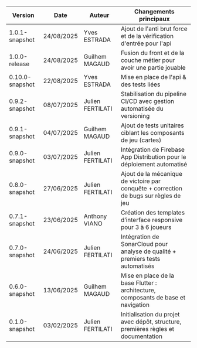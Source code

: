 | Version         | Date       | Auteur           | Changements principaux                                                                |
|---------------- |------------|------------------|---------------------------------------------------------------------------------------|
| 1.0.1-snapshot  | 24/08/2025 | Yves ESTRADA     | Ajout de l'anti brut force et de la vérification d'entrée pour l'api                  |
| 1.0.0-release   | 24/08/2025 | Guilhem MAGAUD   | Fusion du front et de la couche métier pour avoir une partie jouable                  |
| 0.10.0-snapshot | 22/08/2025 | Yves ESTRADA     | Mise en place de l'api & des tests liées                                              |
| 0.9.2-snapshot  | 08/07/2025 | Julien FERTILATI | Stabilisation du pipeline CI/CD avec gestion automatisée du versioning                |
| 0.9.1-snapshot  | 04/07/2025 | Guilhem MAGAUD   | Ajout de tests unitaires ciblant les composants de jeu (cartes)                       |
| 0.9.0-snapshot  | 03/07/2025 | Julien FERTILATI | Intégration de Firebase App Distribution pour le déploiement automatisé               |
| 0.8.0-snapshot  | 27/06/2025 | Julien FERTILATI | Ajout de la mécanique de victoire par conquête + correction de bugs sur règles de jeu |
| 0.7.1-snapshot  | 23/06/2025 | Anthony VIANO    | Création des templates d’interface responsive pour 3 à 6 joueurs                      |
| 0.7.0-snapshot  | 24/06/2025 | Julien FERTILATI | Intégration de SonarCloud pour analyse de qualité + premiers tests automatisés        |
| 0.6.0-snapshot  | 13/06/2025 | Guilhem MAGAUD   | Mise en place de la base Flutter : architecture, composants de base et navigation     |
| 0.1.0-snapshot  | 03/02/2025 | Julien FERTILATI | Initialisation du projet avec dépôt, structure, premières règles et documentation     |
